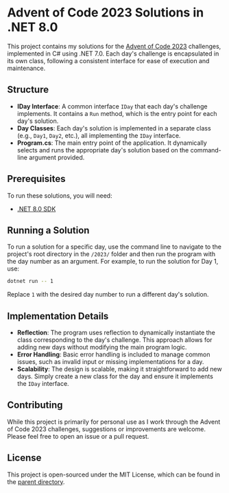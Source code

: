 # Advent of Code 2023 Solutions in .NET 8.0

This project contains my solutions for the [Advent of Code 2023](https://adventofcode.com/2023) challenges, implemented in C# using .NET 7.0. Each day's challenge is encapsulated in its own class, following a consistent interface for ease of execution and maintenance.

## Structure

- **IDay Interface**: A common interface `IDay` that each day's challenge implements. It contains a `Run` method, which is the entry point for each day's solution.
- **Day Classes**: Each day's solution is implemented in a separate class (e.g., `Day1`, `Day2`, etc.), all implementing the `IDay` interface.
- **Program.cs**: The main entry point of the application. It dynamically selects and runs the appropriate day's solution based on the command-line argument provided.

## Prerequisites

To run these solutions, you will need:

- [.NET 8.0 SDK](https://dotnet.microsoft.com/download/dotnet/8.0)

## Running a Solution

To run a solution for a specific day, use the command line to navigate to the project's root directory in the `/2023/` folder and then run the program with the day number as an argument. For example, to run the solution for Day 1, use:

```bash
dotnet run -- 1
```

Replace `1` with the desired day number to run a different day's solution.

## Implementation Details

- **Reflection**: The program uses reflection to dynamically instantiate the class corresponding to the day's challenge. This approach allows for adding new days without modifying the main program logic.
- **Error Handling**: Basic error handling is included to manage common issues, such as invalid input or missing implementations for a day.
- **Scalability**: The design is scalable, making it straightforward to add new days. Simply create a new class for the day and ensure it implements the `IDay` interface.

## Contributing

While this project is primarily for personal use as I work through the Advent of Code 2023 challenges, suggestions or improvements are welcome. Please feel free to open an issue or a pull request.

## License

This project is open-sourced under the MIT License, which can be found in the [parent directory](../LICENSE).
